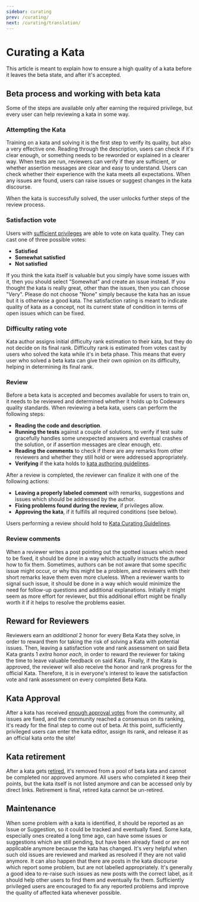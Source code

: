 ```yaml
---
sidebar: curating
prev: /curating/
next: /curating/translation/
---
```


# Curating a Kata

This article is meant to explain how to ensure a high quality of a kata before it leaves the beta state, and after it's accepted.

## Beta process and working with beta kata

Some of the steps are available only after earning the required privilege, but every user can help reviewing a kata in some way.

### Attempting the Kata

Training on a kata and solving it is the first step to verify its quality, but also a very effective one. Reading through the description, users can check if it's clear enough, or something needs to be reworded or explained in a clearer way. When tests are run, reviewers can verify if they are sufficient, or whether assertion messages are clear and easy to understand. Users can check whether their experience with the kata meets all expectations. When any issues are found, users can raise issues or suggest changes in the kata discourse.

When the kata is successfully solved, the user unlocks further steps of the review process.

### Satisfaction vote

Users with [sufficient privileges][privileges-reference] are able to vote on kata quality. They can cast one of three possible votes:

- **Satisfied**
- **Somewhat satisfied**
- **Not satisfied**

If you think the kata itself is valuable but you simply have some issues with it, then you should select "Somewhat" and create an issue instead. If you thought the kata is really great, other than the issues, then you can choose "Very". Please do not choose "None" simply because the kata has an issue but it is otherwise a good kata. The satisfaction rating is meant to indicate quality of kata as a concept, not its current state of condition in terms of open issues which can be fixed.

### Difficulty rating vote

Kata author assigns initial difficulty rank estimation to their kata, but they do not decide on its final rank. Difficulty rank is estimated from votes cast by users who solved the kata while it's in beta phase. This means that every user who solved a beta kata can give their own opinion on its difficulty, helping in determining its final rank.

### Review

Before a beta kata is accepted and becomes available for users to train on, it needs to be reviewed and determined whether it holds up to Codewars quality standards.
When reviewing a beta kata, users can perform the following steps:

- **Reading the code and description**.
- **Running the tests** against a couple of solutions, to verify if test suite gracefully handles some unexpected answers and eventual crashes of the solution, or if assertion messages are clear enough, etc.
- **Reading the comments** to check if there are any remarks from other reviewers and whether they still hold or were addressed appropriately.
- **Verifying** if the kata holds to [kata authoring guidelines][kata-authoring-guidelines].

After a review is completed, the reviewer can finalize it with one of the following actions:

- **Leaving a properly labeled comment** with remarks, suggestions and issues which should be addressed by the author.
- **Fixing problems found during the review,** if privileges allow.
- **Approving the kata**, if it fulfills all required conditions (see below).

Users performing a review should hold to [Kata Curating Guidelines][kata-curating-guidelines].

### Review comments

When a reviewer writes a post pointing out the spotted issues which need to be fixed, it should be done in a way which actually instructs the author how to fix them. Sometimes, authors can be not aware that some specific issue might occur, or why this might be a problem, and reviewers with their short remarks leave them even more clueless. When a reviewer wants to signal such issue, it should be done in a way which would minimize the need for follow-up questions and additional explanations. Initially it might seem as more effort for reviewer, but this additional effort might be finally worth it if it helps to resolve the problems easier.


## Reward for Reviewers

Reviewers earn an _additional_ 2 honor for every Beta Kata they solve, in order to reward them for taking the risk of solving a Kata with potential issues. Then, leaving a satisfaction vote and rank assessment on said Beta Kata grants  1 _extra_ honor _each_, in order to reward the reviewer for taking the time to leave valuable feedback on said Kata. Finally, if the Kata is approved, the reviewer will also receive the honor and rank progress for the official Kata. Therefore, it is in everyone's interest to leave the satisfaction vote and rank assessment on every completed Beta Kata.


## Kata Approval

After a kata has received [enough approval votes][approval-criteria] from the community, all issues are fixed, and the community reached a consensus on its ranking, it's ready for the final step to come out of beta. At this point, sufficiently privileged users can enter the kata editor, assign its rank, and release it as an official kata onto the site!


## Kata retirement

After a kata gets [retired][approval-criteria], it's removed from a pool of beta kata and cannot be completed nor approved anymore. All users who completed it keep their points, but the kata itself is not listed anymore and can be accessed only by direct links. Retirement is final, retired kata cannot be un-retired.


## Maintenance

When some problem with a kata is identified, it should be reported as an Issue or Suggestion, so it could be tracked and eventually fixed.
Some kata, especially ones created a long time ago, can have some issues or suggestions which are still pending, but have been already fixed or are not applicable anymore because the kata has changed. It's very helpful when such old issues are reviewed and marked as resolved if they are not valid anymore. It can also happen that there are posts in the kata discourse which report some problem, but are not labelled appropriately. It's generally a good idea to re-raise such issues as new posts with the correct label, as it should help other users to find them and eventually fix them.
Sufficiently privileged users are encouraged to fix any reported problems and improve the quality of affected kata whenever possible.

[kata-curating-guidelines]: /curating/guidelines/kata/
[kata-authoring-guidelines]: /authoring/guidelines/kata/
[privileges-reference]: /references/gamification/privileges/#privileges
[approval-criteria]: /references/kata-ranking/approval-retire-criteria/
